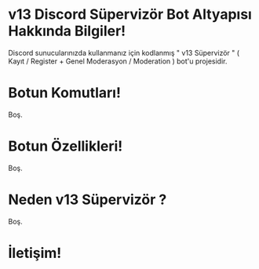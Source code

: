 # v13 Discord Süpervizör Bot Altyapısı Hakkında Bilgiler!

Discord sunucularınızda kullanmanız için kodlanmış " v13 Süpervizör " ( Kayıt / Register + Genel Moderasyon / Moderation ) bot'u projesidir.

# Botun Komutları!

Boş.

# Botun Özellikleri!

Boş.

# Neden v13 Süpervizör ?

Boş.

# İletişim!
